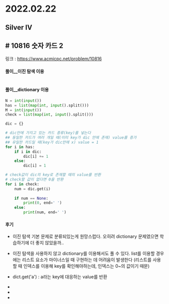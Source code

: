 # 2022.02.22

## Silver IV

## # 10816 숫자 카드 2

링크 : https://www.acmicpc.net/problem/10816

#### 풀이__이진 탐색 이용

```python

```



#### 풀이__dictionary  이용

```python
N = int(input())
has = list(map(int, input().split()))
M = int(input())
check = list(map(int, input().split()))

dic = {}

# dic안에 가지고 있는 카드 종류(key)를 넣는다
## 동일한 카드가 여러 개일 때(이미 key가 dic 안에 존재) value를 증가
## 유일한 카드일 때(key가 dic안에 x) value = 1
for i in has:
    if i in dic:
        dic[i] += 1
    else:
        dic[i] = 1

# check값이 dic의 key로 존재할 때의 value를 반환
# check할 값이 없다면 0을 반환
for i in check:
    num = dic.get(i)
    
    if num == None:
        print(0, end=' ')
    else:
        print(num, end=' ')
```



#### 후기

* 이진 탐색 기본 문제로 분류되있는게 원망스럽다. 오히려 dictionary 문제였으면 학습하기에 더 좋지 않았을까..
  
* 이진 탐색을 사용하지 않고 dictionary를 이용해서도 풀 수 있다. list를 이용할 경우에는 리스트  요소가 마이너스일 때 구현하는 데 어려움이 발생한다 (리스트를 사용할 때 인덱스를 이용해 key를 확인해야하는데, 인덱스는 0~의 값이기 때문)
  
* dict.get('a') : a라는 key에 대응하는 value를 반환
  
* 
  
* 
  
* 































